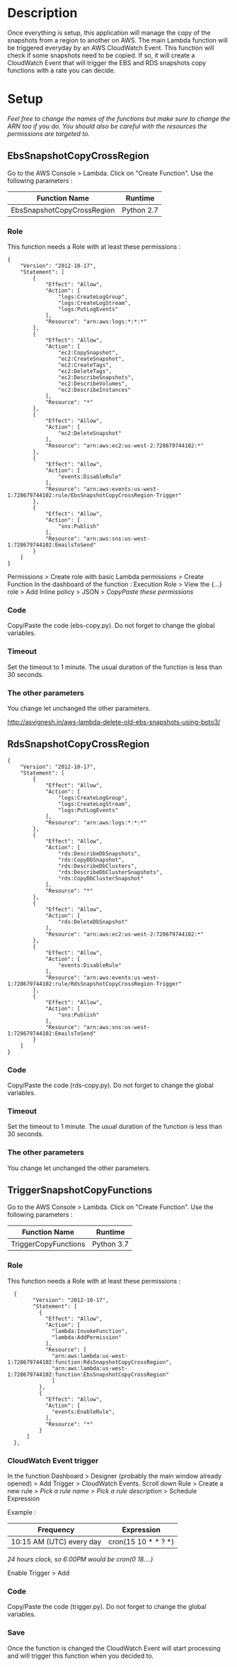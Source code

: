 # Description

Once everything is setup, this application will manage the copy of the snapshots from a region to another on AWS.
The main Lambda function will be triggered everyday by an AWS CloudWatch Event. This function will check if some snapshots need to be copied. 
If so, it will create a CloudWatch Event that will trigger the EBS and RDS snapshots copy functions with a rate you can decide. 

# Setup
 
*Feel free to change the names of the functions but make sure to change the ARN too if you do. You should also be careful with the resources the permissions are targeted to.*

## EbsSnapshotCopyCrossRegion

Go to the AWS Console > Lambda.
Click on "Create Function". Use the following parameters :

Function Name   |  Runtime
--------------------|-------------
EbsSnapshotCopyCrossRegion | Python 2.7

### Role

This function needs a Role with at least these permissions :

```
{
    "Version": "2012-10-17",
    "Statement": [
        {
            "Effect": "Allow",
            "Action": [
                "logs:CreateLogGroup",
                "logs:CreateLogStream",
                "logs:PutLogEvents"
            ],
            "Resource": "arn:aws:logs:*:*:*"
        },
        {
            "Effect": "Allow",
            "Action": [
                "ec2:CopySnapshot",
                "ec2:CreateSnapshot",
                "ec2:CreateTags",
                "ec2:DeleteTags",
                "ec2:DescribeSnapshots",
                "ec2:DescribeVolumes",
                "ec2:DescribeInstances"
            ],
            "Resource": "*"
        },
        {
            "Effect": "Allow",
            "Action": [
                "ec2:DeleteSnapshot"
            ],
            "Resource": "arn:aws:ec2:us-west-2:728679744102:*"
        },
        {
            "Effect": "Allow",
            "Action": [
                "events:DisableRule"
            ],
            "Resource": "arn:aws:events:us-west-1:728679744102:rule/EbsSnapshotCopyCrossRegion-Trigger"
        },
        {
            "Effect": "Allow",
            "Action": [
                "sns:Publish"
            ],
            "Resource": "arn:aws:sns:us-west-1:728679744102:EmailsToSend"
        }
    ]
}
```

Permissions > Create role with basic Lambda permissions > Create Function
In the dashboard of the function : Execution Role > View the {...} role > Add Inline policy > JSON > *CopyPaste these permissions*

### Code

Copy/Paste the code (ebs-copy.py). Do not forget to change the global variables.

### Timeout

Set the timeout to 1 minute. The usual duration of the function is less than 30 seconds.

### The other parameters

You change let unchanged the other parameters.

http://asvignesh.in/aws-lambda-delete-old-ebs-snapshots-using-boto3/

## RdsSnapshotCopyCrossRegion

```
{
    "Version": "2012-10-17",
    "Statement": [
        {
            "Effect": "Allow",
            "Action": [
                "logs:CreateLogGroup",
                "logs:CreateLogStream",
                "logs:PutLogEvents"
            ],
            "Resource": "arn:aws:logs:*:*:*"
        },
        {
            "Effect": "Allow",
            "Action": [
                "rds:DescribeDbSnapshots",
                "rds:CopyDbSnapshot",
                "rds:DescribeDbClusters",
                "rds:DescribeDbClusterSnapshots",
                "rds:CopyDbClusterSnapshot"
            ],
            "Resource": "*"
        },
        {
            "Effect": "Allow",
            "Action": [
                "rds:DeleteDbSnapshot"
            ],
            "Resource": "arn:aws:ec2:us-west-2:728679744102:*"
        },
        {
            "Effect": "Allow",
            "Action": [
                "events:DisableRule"
            ],
            "Resource": "arn:aws:events:us-west-1:728679744102:rule/RdsSnapshotCopyCrossRegion-Trigger"
        },
        {
            "Effect": "Allow",
            "Action": [
                "sns:Publish"
            ],
            "Resource": "arn:aws:sns:us-west-1:728679744102:EmailsToSend"
        }
    ]
}
```

### Code

Copy/Paste the code (rds-copy.py). Do not forget to change the global variables.

### Timeout

Set the timeout to 1 minute. The usual duration of the function is less than 30 seconds.

### The other parameters

You change let unchanged the other parameters.

## TriggerSnapshotCopyFunctions

Go to the AWS Console > Lambda.
Click on "Create Function". Use the following parameters :

Function Name   |  Runtime
--------------------|-------------
TriggerCopyFunctions | Python 3.7

### Role

This function needs a Role with at least these permissions :

```
  {
        "Version": "2012-10-17",
        "Statement": [
          {
            "Effect": "Allow",
            "Action": [
              "lambda:InvokeFunction",
              "lambda:AddPermission"
            ],
            "Resource": [
              "arn:aws:lambda:us-west-1:728679744102:function:RdsSnapshotCopyCrossRegion",
              "arn:aws:lambda:us-west-1:728679744102:function:EbsSnapshotCopyCrossRegion"
              ]
          },
          {
            "Effect": "Allow",
            "Action": [
              "events:EnableRule",
            ],
            "Resource": "*"
          }
      ]
  },
```

### CloudWatch Event trigger

In the function Dashboard > Designer (probably the main window already opened) > Add Trigger > CloudWatch Events.
Scroll down Rule > Create a new rule > *Pick a rule name* > *Pick a rule description* > Schedule Expression

Example : 

Frequency | Expression
----------|------------
10:15 AM (UTC) every day | cron(15 10 \* \* ? \*)

*24 hours clock, so 6:00PM would be cron(0 18....)*

Enable Trigger > Add

### Code

Copy/Paste the code (trigger.py). Do not forget to change the global variables.

### Save

Once the function is changed the CloudWatch Event will start processing and will trigger this function when you decided to.





